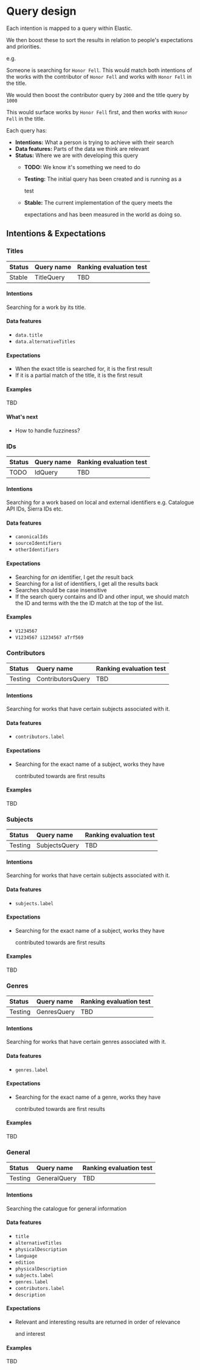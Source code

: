 # Query design

Each intention is mapped to a query within Elastic.

We then boost these to sort the results in relation to people's expectations and priorities.

e.g.

Someone is searching for `Honor Fell`. This would match both intentions of the works with the contributor of `Honor Fell` and works with `Honor Fell` in the title.

We would then boost the contributor query by `2000` and the title query by `1000`

This would surface works by `Honor Fell` first, and then works with `Honor Fell` in the title.

Each query has:

* **Intentions:** What a person is trying to achieve with their search
* **Data features:** Parts of the data we think are relevant
* **Status:** Where we are with developing this query
  * **TODO:** We know it's something we need to do
  * **Testing:** The initial query has been created and is running as a

    test

  * **Stable:** The current implementation of the query meets the

    expectations and has been measured in the world as doing so.   

## Intentions & Expectations

### Titles

| Status | Query name | Ranking evaluation test |
| :--- | :--- | :--- |
| Stable | TitleQuery | TBD |

#### Intentions

Searching for a work by its title.

#### Data features

* `data.title`
* `data.alternativeTitles`

#### Expectations

* When the exact title is searched for, it is the first result
* If it is a partial match of the title, it is the first result

#### Examples

TBD

#### What's next

* How to handle fuzziness?

### IDs

| Status | Query name | Ranking evaluation test |
| :--- | :--- | :--- |
| TODO | IdQuery | TBD |

#### Intentions

Searching for a work based on local and external identifiers e.g. Catalogue API IDs, Sierra IDs etc.

#### Data features

* `canonicalIds`
* `sourceIdentifiers`
* `otherIdentifiers`

#### Expectations

* Searching for _an_ identifier, I get _the_ result back
* Searching for a list of identifiers, I get all the results back
* Searches should be case insensitive
* If the search query contains and ID and other input, we should match
  the ID and terms with the the ID match at the top of the list.

#### Examples

* `V1234567`
* `V1234567 i1234567 aTrf569`

### Contributors

| Status | Query name | Ranking evaluation test |
| :--- | :--- | :--- |
| Testing | ContributorsQuery | TBD |

#### Intentions

Searching for works that have certain subjects associated with it.

#### Data features

* `contributors.label`

#### Expectations

* Searching for the exact name of a subject, works they have

  contributed towards are first results

#### Examples

TBD

### Subjects

| Status | Query name | Ranking evaluation test |
| :--- | :--- | :--- |
| Testing | SubjectsQuery | TBD |

#### Intentions

Searching for works that have certain subjects associated with it.

#### Data features

* `subjects.label`

#### Expectations

* Searching for the exact name of a subject, works they have

  contributed towards are first results

#### Examples

TBD

### Genres

| Status | Query name | Ranking evaluation test |
| :--- | :--- | :--- |
| Testing | GenresQuery | TBD |

#### Intentions

Searching for works that have certain genres associated with it.

#### Data features

* `genres.label`

#### Expectations

* Searching for the exact name of a genre, works they have

  contributed towards are first results

#### Examples

TBD

### General

| Status | Query name | Ranking evaluation test |
| :--- | :--- | :--- |
| Testing | GeneralQuery | TBD |

#### Intentions

Searching the catalogue for general information

#### Data features

* `title`
* `alternativeTitles`
* `physicalDescription`
* `language`
* `edition`
* `physicalDescription`
* `subjects.label`
* `genres.label`
* `contributors.label`
* `description`

#### Expectations

* Relevant and interesting results are returned in order of relevance

  and interest

#### Examples

TBD

